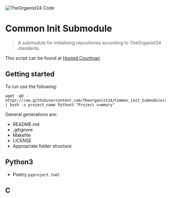 ![TheOrganist24 Code](https://hosted.courtman.me.uk/img/logos/theorganist24_banner_code.png "TheOrganist24 Code")

# Common Init Submodule
> A submodule for initialising repositories according to TheOrganist24 standards.

This script can be found at [Hosted Courtman](https://hosted.courtman.me.uk/files/init_script.sh)

## Getting started
To run use the following:

```
wget -qO - https://raw.githubusercontent.com/Theorganist24/Common_init_Submodule/development/generate | bash -s project_name Python3 "Project summary"
```

General generations are:
* README.md
* .gitignore
* Makefile
* LICENSE
* Appropriate folder structure

## Python3
* Poetry `pyproject.toml`

## C
